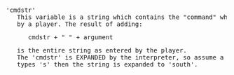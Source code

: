 <div class="mw-parser-output"><p><br />
<span id="cmdstr"></span>
</p>
<pre>'cmdstr'
   This variable is a string which contains the "command" which was entered
   by a player. The result of adding:
</pre>
<pre>      cmdstr + " " + argument
</pre>
<pre>   is the entire string as entered by the player.
   The 'cmdstr' is EXPANDED by the interpreter, so assume a player
   types 's' then the string is expanded to 'south'.
</pre></div>